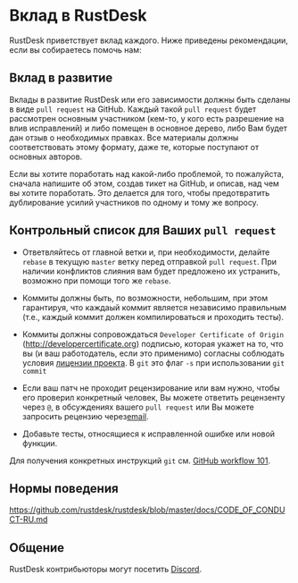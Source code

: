 # Вклад в RustDesk

RustDesk приветствует вклад каждого. 
Ниже приведены рекомендации, если вы собираетесь помочь нам:

## Вклад в развитие

Вклады в развитие RustDesk или его зависимости должны быть
сделаны в виде `pull request` на GitHub. Каждый такой 
`pull request` будет рассмотрен основным участником 
(кем-то, у кого есть разрешение на влив исправлений) 
и либо помещен в основное дерево, либо Вам будет дан отзыв
о необходимых правках. Все материалы должны соответствовать 
этому формату, даже те, которые поступают от основных авторов. 

Если вы хотите поработать над какой-либо проблемой, то пожалуйста, 
сначала напишите об этом, создав тикет на GitHub, и описав, 
над чем вы хотите поработать. Это делается для того, чтобы 
предотвратить дублирование усилий участников по одному и тому же вопросу.

## Контрольный список для Ваших `pull request`

- Ответвляйтесь от главной ветки и, при необходимости, делайте `rebase` в текущую `master`
  ветку перед отправкой `pull request`. При наличии конфликтов слияния вам будет
  предложено их устранить, возможно при помощи того же `rebase`.

- Коммиты должны быть, по возможности, небольшим, при этом гарантируя, что каждаый
  коммит является независимо правильным (т.е., каждый коммит должен компилироваться и проходить тесты).

- Коммиты должны сопровождаться `Developer Certificate of Origin`
  (http://developercertificate.org) подписью, которая укажет на то, что вы (и
  ваш работодатель, если это применимо) согласны соблюдать условия
  [лицензии проекта](../LICENCE). В `git` это флаг `-s` при использовании `git commit`

- Если ваш патч не проходит рецензирование или вам нужно, 
  чтобы его проверил конкретный человек, Вы можете ответить рецензенту через `@`,
  в обсуждениях вашего `pull request` или Вы можете запросить рецензию через[email](mailto:info@rustdesk.com).

- Добавьте тесты, относящиеся к исправленной ошибке или новой функции.

Для получения конкретных инструкций `git` см. [GitHub workflow 101](https://github.com/servo/servo/wiki/Github-workflow).

## Нормы поведения

https://github.com/rustdesk/rustdesk/blob/master/docs/CODE_OF_CONDUCT-RU.md

## Общение

RustDesk контрибьюторы могут посетить [Discord](https://discord.gg/nDceKgxnkV).
